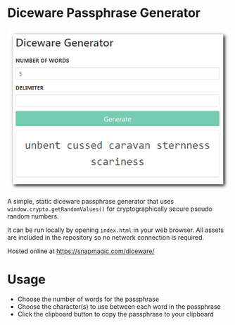# Diceware Passphrase Generator

![](assets/diceware-passphrase-generator.png)

A simple, static diceware passphrase generator that uses `window.crypto.getRandomValues()` for cryptographically secure pseudo random numbers.

It can be run locally by opening `index.html` in your web browser. All assets are included in the repository so no network connection is required.

Hosted online at https://snapmagic.com/diceware/

# Usage

* Choose the number of words for the passphrase
* Choose the character(s) to use between each word in the passphrase
* Click the clipboard button to copy the passphrase to your clipboard